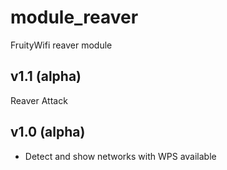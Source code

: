 module_reaver
===============

FruityWifi reaver module


v1.1 (alpha)
----------------
Reaver Attack


v1.0 (alpha)
----------------
- Detect and show networks with WPS available
